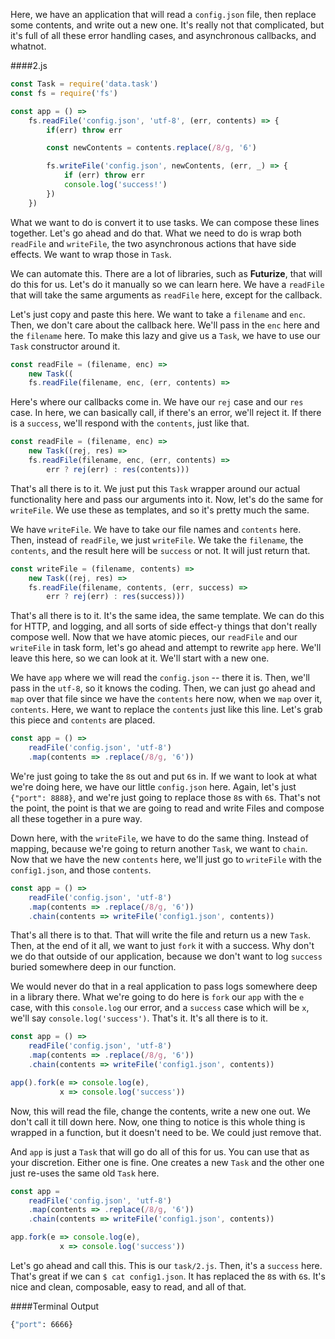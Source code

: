 Here, we have an application that will read a `config.json` file, then replace some contents, and write out a new one. It's really not that complicated, but it's full of all these error handling cases, and asynchronous callbacks, and whatnot.

####2.js
```javascript
const Task = require('data.task')
const fs = require('fs')

const app = () => 
    fs.readFile('config.json', 'utf-8', (err, contents) => {
        if(err) throw err

        const newContents = contents.replace(/8/g, '6')

        fs.writeFile('config.json', newContents, (err, _) => {
            if (err) throw err
            console.log('success!')
        })
    }) 
```

What we want to do is convert it to use tasks. We can compose these lines together. Let's go ahead and do that. What we need to do is wrap both `readFile` and `writeFile`, the two asynchronous actions that have side effects. We want to wrap those in `Task`.

We can automate this. There are a lot of libraries, such as **Futurize**, that will do this for us. Let's do it manually so we can learn here. We have a `readFile` that will take the same arguments as `readFile` here, except for the callback.

Let's just copy and paste this here. We want to take a `filename` and `enc`. Then, we don't care about the callback here. We'll pass in the `enc` here and the `filename` here. To make this lazy and give us a `Task`, we have to use our `Task` constructor around it.

```javascript
const readFile = (filename, enc) =>
    new Task((
    fs.readFile(filename, enc, (err, contents) =>
```

Here's where our callbacks come in. We have our `rej` case and our `res` case. In here, we can basically call, if there's an error, we'll reject it. If there is a `success`, we'll respond with the `contents`, just like that.

```javascript
const readFile = (filename, enc) =>
    new Task((rej, res) => 
    fs.readFile(filename, enc, (err, contents) =>
        err ? rej(err) : res(contents)))
```

That's all there is to it. We just put this `Task` wrapper around our actual functionality here and pass our arguments into it. Now, let's do the same for `writeFile`. We use these as templates, and so it's pretty much the same.

We have `writeFile`. We have to take our file names and `contents` here. Then, instead of `readFile`, we just `writeFile`. We take the `filename`, the `contents`, and the result here will be `success` or not. It will just return that.

```javascript
const writeFile = (filename, contents) =>
    new Task((rej, res) => 
    fs.readFile(filename, contents, (err, success) =>
        err ? rej(err) : res(success)))
```

That's all there is to it. It's the same idea, the same template. We can do this for HTTP, and logging, and all sorts of side effect-y things that don't really compose well. Now that we have atomic pieces, our `readFile` and our `writeFile` in task form, let's go ahead and attempt to rewrite `app` here. We'll leave this here, so we can look at it. We'll start with a new one.

We have `app` where we will read the `config.json` -- there it is. Then, we'll pass in the `utf-8`, so it knows the coding. Then, we can just go ahead and `map` over that file since we have the `contents` here now, when we `map` over it, `contents`. Here, we want to replace the `contents` just like this line. Let's grab this piece and `contents` are placed.

```javascript
const app = () =>
    readFile('config.json', 'utf-8')
    .map(contents => .replace(/8/g, '6'))
```

We're just going to take the `8`s out and put `6`s in. If we want to look at what we're doing here, we have our little `config.json` here. Again, let's just `{"port": 8888}`, and we're just going to replace those `8`s with `6`s. That's not the point, the point is that we are going to read and write Files and compose all these together in a pure way.

Down here, with the `writeFile`, we have to do the same thing. Instead of mapping, because we're going to return another `Task`, we want to `chain`. Now that we have the new `contents` here, we'll just go to `writeFile` with the `config1.json`, and those `contents`.

```javascript
const app = () =>
    readFile('config.json', 'utf-8')
    .map(contents => .replace(/8/g, '6'))
    .chain(contents => writeFile('config1.json', contents))
```

That's all there is to that. That will write the file and return us a new `Task`. Then, at the end of it all, we want to just `fork` it with a success. Why don't we do that outside of our application, because we don't want to log `success` buried somewhere deep in our function.

We would never do that in a real application to pass logs somewhere deep in a library there. What we're going to do here is `fork` our `app` with the `e` case, with this `console.log` our error, and a `success` case which will be `x`, we'll say `console.log('success')`. That's it. It's all there is to it.

```javascript
const app = () =>
    readFile('config.json', 'utf-8')
    .map(contents => .replace(/8/g, '6'))
    .chain(contents => writeFile('config1.json', contents))

app().fork(e => console.log(e),
           x => console.log('success'))
```

Now, this will read the file, change the contents, write a new one out. We don't call it till down here. Now, one thing to notice is this whole thing is wrapped in a function, but it doesn't need to be. We could just remove that.

And `app` is just a `Task` that will go do all of this for us. You can use that as your discretion. Either one is fine. One creates a new `Task` and the other one just re-uses the same old `Task` here.

```javascript
const app = 
    readFile('config.json', 'utf-8')
    .map(contents => .replace(/8/g, '6'))
    .chain(contents => writeFile('config1.json', contents))

app.fork(e => console.log(e),
           x => console.log('success'))
```

Let's go ahead and call this. This is our `task/2.js`. Then, it's a `success` here. That's great if we can `$ cat config1.json`. It has replaced the `8`s with `6`s. It's nice and clean, composable, easy to read, and all of that.

####Terminal Output
```bash
{"port": 6666}
```